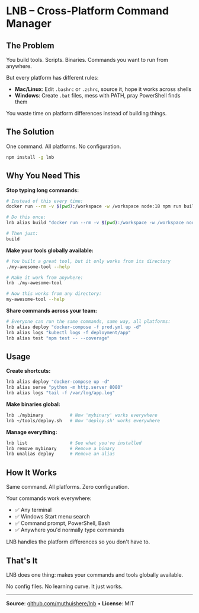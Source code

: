 # LNB – Cross-Platform Command Manager

## The Problem

You build tools. Scripts. Binaries. Commands you want to run from anywhere.

But every platform has different rules:

- **Mac/Linux**: Edit `.bashrc` or `.zshrc`, source it, hope it works across shells
- **Windows**: Create `.bat` files, mess with PATH, pray PowerShell finds them

You waste time on platform differences instead of building things.

## The Solution

One command. All platforms. No configuration.

```bash
npm install -g lnb
```

## Why You Need This

**Stop typing long commands:**
```bash
# Instead of this every time:
docker run --rm -v $(pwd):/workspace -w /workspace node:18 npm run build

# Do this once:
lnb alias build "docker run --rm -v $(pwd):/workspace -w /workspace node:18 npm run build"

# Then just:
build
```

**Make your tools globally available:**
```bash
# You built a great tool, but it only works from its directory
./my-awesome-tool --help

# Make it work from anywhere:
lnb ./my-awesome-tool

# Now this works from any directory:
my-awesome-tool --help
```

**Share commands across your team:**
```bash
# Everyone can run the same commands, same way, all platforms:
lnb alias deploy "docker-compose -f prod.yml up -d"
lnb alias logs "kubectl logs -f deployment/app"
lnb alias test "npm test -- --coverage"
```

## Usage

**Create shortcuts:**
```bash
lnb alias deploy "docker-compose up -d"
lnb alias serve "python -m http.server 8080"
lnb alias logs "tail -f /var/log/app.log"
```

**Make binaries global:**
```bash
lnb ./mybinary          # Now 'mybinary' works everywhere
lnb ~/tools/deploy.sh   # Now 'deploy.sh' works everywhere
```

**Manage everything:**
```bash
lnb list                # See what you've installed
lnb remove mybinary     # Remove a binary
lnb unalias deploy      # Remove an alias
```

## How It Works

Same command. All platforms. Zero configuration.

Your commands work everywhere:
- ✅ Any terminal
- ✅ Windows Start menu search  
- ✅ Command prompt, PowerShell, Bash
- ✅ Anywhere you'd normally type commands

LNB handles the platform differences so you don't have to.

## That's It

LNB does one thing: makes your commands and tools globally available.

No config files. No learning curve. It just works.

---

**Source**: [github.com/muthuishere/lnb](https://github.com/muthuishere/lnb) • **License**: MIT
